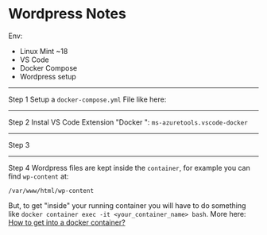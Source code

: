 # Wordpress Notes

Env:

 - Linux Mint ~18
 - VS Code
 - Docker Compose 
 - Wordpress setup 

***
Step 1
Setup a `docker-compose.yml` File like here:


***
Step 2
Instal VS Code Extension "Docker ":
 `ms-azuretools.vscode-docker`
***
Step 3


***
Step 4
Wordpress files are kept inside the `container`, for example you can find `wp-content` at:

```
/var/www/html/wp-content
```

But, to get "inside" your running container you will have to do something like `docker container exec -it <your_container_name> bash`. More here: [How to get into a docker container?](https://stackoverflow.com/questions/30172605/how-to-get-into-a-docker-container)
<!--stackedit_data:
eyJoaXN0b3J5IjpbMTc2ODA0MDc0NSwtMTAwOTYzMjAxLC03ND
k4NTUwOTRdfQ==
-->